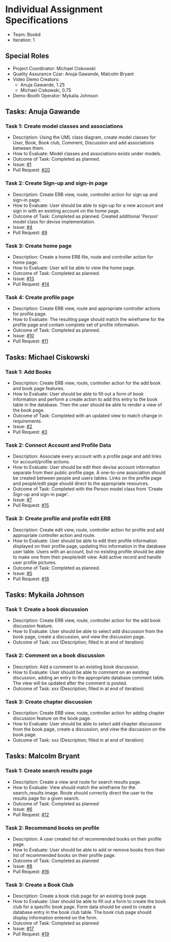 # Individual Assignment Specifications

- Team: Bookd
- Iteration: 1

## Special Roles

- Project Coordinator: Michael Ciskowski
- Quality Assurance Czar: Anuja Gawande, Malcolm Bryant
- Video Demo Creators:
  - Anuja Gawande, 1.25
  - Michael Ciskowski, 0.75
- Demo-Booth Operator: Mykaila Johnson

## Tasks: Anuja Gawande

### Task 1: Create model classes and associations

- Description: Using the UML class diagram, create model classes for User, Book, Book club, Comment, Discussion and add associations between them.
- How to Evaluate: Model classes and associations exists under models.
- Outcome of Task: Completed as planned. 
- Issue: [#1](https://github.com/memphis-cs-projects/comp4081-Bookd/issues/1)
- Pull Request: [#20](https://github.com/memphis-cs-projects/comp4081-Bookd/pull/20)

### Task 2: Create Sign-up and sign-in page

- Description: Create ERB view, route, controller action for sign up and sign-in page.
- How to Evaluate: User should be able to sign-up for a new account and sign in with an existing account on the home page.
- Outcome of Task: Completed as planned. Created additional 'Person' model class for devise implementation.
- Issue: [#4](https://github.com/memphis-cs-projects/comp4081-Bookd/issues/4)
- Pull Request: [#9](https://github.com/memphis-cs-projects/comp4081-Bookd/pull/9)

### Task 3: Create home page

- Description: Create a home ERB file, route and controller action for home page.
- How to Evaluate: User will be able to view the home page.
- Outcome of Task: Completed as planned.
- Issue: [#13](https://github.com/memphis-cs-projects/comp4081-Bookd/issues/13)
- Pull Request: [#14](https://github.com/memphis-cs-projects/comp4081-Bookd/pull/14)

### Task 4: Create profile page

- Description: Create ERB view, route and appropriate controller actions for profile page.
- How to Evaluate: The resulting page should match the wireframe for the profile page and contain complete set of profile information.
- Outcome of Task: Completed as planned.
- Issue: [#10](https://github.com/memphis-cs-projects/comp4081-Bookd/issues/10)
- Pull Request: [#11](https://github.com/memphis-cs-projects/comp4081-Bookd/pull/11)

## Tasks: Michael Ciskowski

### Task 1: Add Books

- Description: Create ERB view, route, controller action for the add book and book page features.
- How to Evaluate: User should be able to fill out a form of book information and perform a create action to add this entry to the book table in the database. Then the user should be able to render a view of the book page.
- Outcome of Task: Completed with an updated view to match change in requirements.
- Issue: [#2](https://github.com/memphis-cs-projects/comp4081-Bookd/issues/2)
- Pull Request: [#3](https://github.com/memphis-cs-projects/comp4081-Bookd/pull/3)

### Task 2: Connect Account and Profile Data

- Description: Associate every account with a profile page and add links for account/profile actions.
- How to Evaluate: User should be edit their devise account information separate from their public profile page. A one-to-one association should be created between people and users tables. Links on the profile page and people/edit page should direct to the appropriate resources.
- Outcome of Task: Completed with the Person model class from 'Create Sign-up and sign-in page'.
- Issue: [#7](https://github.com/memphis-cs-projects/comp4081-Bookd/issues/7)
- Pull Request: [#15](https://github.com/memphis-cs-projects/comp4081-Bookd/pull/15)

### Task 3: Create profile and profile edit ERB

- Description: Create edit view, route, controller action for profile and add appropriate controller action and route.
- How to Evaluate: User should be able to edit their profile information displayed on their profile page, updating this information in the database user table. Users with an account, but no existing profile should be able to make one from their people/edit view. Add active record and handle user profile pictures.
- Outcome of Task: Completed as planned.
- Issue: [#5](https://github.com/memphis-cs-projects/comp4081-Bookd/issues/5)
- Pull Request: [#18](https://github.com/memphis-cs-projects/comp4081-Bookd/pull/18)

## Tasks: Mykaila Johnson

### Task 1: Create a book discussion

- Description: Create ERB view, route, controller action for the add book discussion feature.
- How to Evaluate: User should be able to select add discussion from the book page, create a discussion, and view the discussion page.
- Outcome of Task: xxx (Description; filled in at end of iteration)

### Task 2: Comment on a book discussion

- Description: Add a comment to an existing book discussion.
- How to Evaluate: User should be able to comment on an existing discussion, adding an entry to the appropriate database comment table. The view will be updated after the comment is posted.
- Outcome of Task: xxx (Description; filled in at end of iteration)

### Task 3: Create chapter discussion

- Description: Create ERB view, route, controller action for adding chapter discussion feature on the book page.
- How to Evaluate: User should be able to select add chapter discussion from the book page, create a discussion, and view the discussion on the book page.
- Outcome of Task: xxx (Description; filled in at end of iteration)

## Tasks: Malcolm Bryant

### Task 1: Create search results page

- Description: Create a view and route for search results page.
- How to Evaluate: View should match the wireframe for the search_results image. Route should correctly direct the user to the results page for a given search.
- Outcome of Task: Completed as planned
- Issue: [#6](https://github.com/memphis-cs-projects/comp4081-Bookd/issues/6)
- Pull Request: [#12](https://github.com/memphis-cs-projects/comp4081-Bookd/pull/12)

### Task 2: Recommend books on profile

- Description: A user created list of recommended books on their profile page.
- How to Evaluate: User should be able to add or remove books from their list of recommended books on their profile page.
- Outcome of Task: Completed as planned
- Issue: [#8](https://github.com/memphis-cs-projects/comp4081-Bookd/issues/8)
- Pull Request: [#16](https://github.com/memphis-cs-projects/comp4081-Bookd/pull/16)

### Task 3: Create a Book Club

- Description: Create a book club page for an existing book page.
- How to Evaluate: User should be able to fill out a form to create the book club for a specific book page. Form data should be used to create a database entry in the book club table. The book club page should display information entered on the form.
- Outcome of Task: Completed as planned
- Issue: [#17](https://github.com/memphis-cs-projects/comp4081-Bookd/issues/17)
- Pull Request: [#19](https://github.com/memphis-cs-projects/comp4081-Bookd/pull/19)